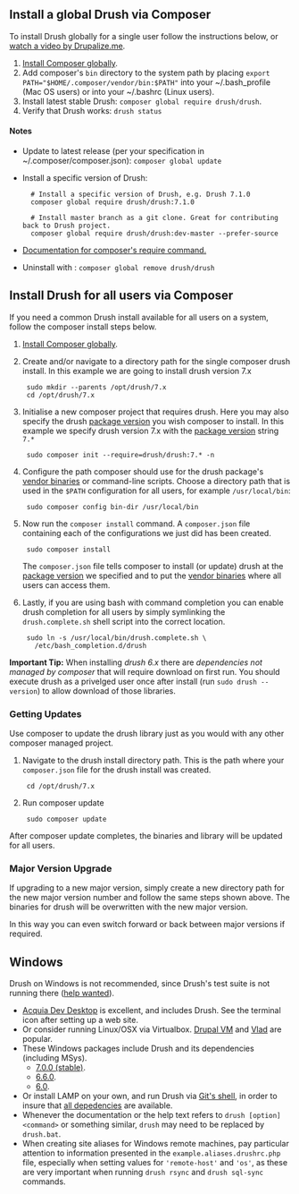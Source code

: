 Install a global Drush via Composer
------------------
To install Drush globally for a single user follow the instructions below, or [watch a video by Drupalize.me](https://youtu.be/eAtDaD8xz0Q).

1. [Install Composer globally][composer install global].
1. Add composer's `bin` directory to the system path by placing `export PATH="$HOME/.composer/vendor/bin:$PATH"` into your ~/.bash_profile (Mac OS users) or into your ~/.bashrc (Linux users).
1. Install latest stable Drush: `composer global require drush/drush`.
1. Verify that Drush works: `drush status`

#### Notes
* Update to latest release (per your specification in ~/.composer/composer.json): `composer global update`
* Install a specific version of Drush:

        # Install a specific version of Drush, e.g. Drush 7.1.0
        composer global require drush/drush:7.1.0

        # Install master branch as a git clone. Great for contributing back to Drush project.
        composer global require drush/drush:dev-master --prefer-source

* [Documentation for composer's require command.](http://getcomposer.org/doc/03-cli.md#require)
* Uninstall with : `composer global remove drush/drush`

Install Drush for all users via Composer
------------
If you need a common Drush install available for all users on a system, follow the composer install steps below.

1. [Install Composer globally][composer install global].
1. Create and/or navigate to a directory path for the single composer drush install. In this example we are going to install drush version 7.x

        sudo mkdir --parents /opt/drush/7.x
        cd /opt/drush/7.x

1. Initialise a new composer project that requires drush. Here you may also specify the drush [package version][composer package version] you wish composer to install. In this example we specify drush version 7.x with the [package version][composer package version] string `7.*`

        sudo composer init --require=drush/drush:7.* -n

1. Configure the path composer should use for the drush package's [vendor binaries][composer vendor binaries] or command-line scripts. Choose a directory path that is used in the `$PATH` configuration for all users, for example `/usr/local/bin`:

        sudo composer config bin-dir /usr/local/bin

1. Now run the `composer install` command. A `composer.json` file containing each of the configurations we just did has been created.

        sudo composer install

    The `composer.json` file tells composer to install (or update) drush at the [package version][composer package version] we specified and to put the [vendor binaries][composer vendor binaries] where all users can access them.

1. Lastly, if you are using bash with command completion you can enable drush completion for all users by simply symlinking the `drush.complete.sh` shell script into the correct location.

        sudo ln -s /usr/local/bin/drush.complete.sh \
          /etc/bash_completion.d/drush

**Important Tip:** When installing *drush 6.x* there are *dependencies not managed by composer* that will require download on first run. You
should execute drush as a privelged user once after install (run `sudo drush --version`) to allow download of those libraries.

### Getting Updates

Use composer to update the drush library just as you would with any other composer managed project.

1. Navigate to the drush install directory path. This is the path where your `composer.json` file for the drush install was created.

        cd /opt/drush/7.x

1. Run composer update

        sudo composer update

After composer update completes, the binaries and library will be updated for all users.

### Major Version Upgrade

If upgrading to a new major version, simply create a new directory path for the new major version number and follow the same steps shown above. The binaries for drush will be overwritten with the new major version.

In this way you can even switch forward or back between major versions if required.

[composer package version]: https://getcomposer.org/doc/articles/versions.md
[composer install global]: https://getcomposer.org/doc/00-intro.md#globally
[composer vendor binaries]: https://getcomposer.org/doc/articles/vendor-binaries.md

Windows
------------
Drush on Windows is not recommended, since Drush's test suite is not running there ([help wanted](https://github.com/drush-ops/drush/issues/1612)).

- [Acquia Dev Desktop](https://www.acquia.com/downloads) is excellent, and includes Drush. See the terminal icon after setting up a web site.
- Or consider running Linux/OSX via Virtualbox. [Drupal VM](http://www.drupalvm.com/) and [Vlad](https://github.com/hashbangcode/vlad) are popular.
- These Windows packages include Drush and its dependencies (including MSys).
    - [7.0.0 (stable)](https://github.com/drush-ops/drush/releases/download/7.0.0/windows-7.0.0.zip).
    - [6.6.0](https://github.com/drush-ops/drush/releases/download/6.6.0/windows-6.6.0.zip).
    - [6.0](https://github.com/drush-ops/drush/releases/download/6.0.0/Drush-6.0-2013-08-28-Installer-v1.0.21.msi).
- Or install LAMP on your own, and run Drush via [Git's shell](https://git-for-windows.github.io/), in order to insure that [all depedencies](https://github.com/acquia/DevDesktopCommon/tree/master/bintools-win/msys/bin) are available.
- Whenever the documentation or the help text refers to `drush [option] <command>` or something similar, `drush` may need to be replaced by `drush.bat`.
- When creating site aliases for Windows remote machines, pay particular attention to information presented in the `example.aliases.drushrc.php` file, especially when setting values for `'remote-host'` and `'os'`, as these are very important when running `drush rsync` and `drush sql-sync` commands.
